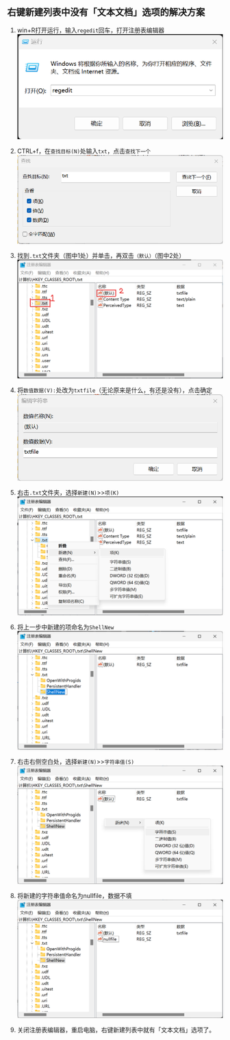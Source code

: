 ## 右键新建列表中没有「文本文档」选项的解决方案

1. win+R打开运行，输入``regedit``回车，打开注册表编辑器
![image-20230930210650613](https://raw.githubusercontent.com/undefined-0/image-store/main/PicGo/202310011832083.png)


2. CTRL+f，在``查找目标(N)``处输入``txt``，点击``查找下一个``
![](https://raw.githubusercontent.com/undefined-0/image-store/main/PicGo/202310011832085.png)


3. 找到``.txt``文件夹（图中1处）并单击，再双击``（默认）``（图中2处）
![image-20230930211139366](https://raw.githubusercontent.com/undefined-0/image-store/main/PicGo/202310011832086.png)


4. 将``数值数据(V):``处改为``txtfile``（无论原来是什么，有还是没有），点击确定
![image-20230930211752664](https://raw.githubusercontent.com/undefined-0/image-store/main/PicGo/202310011832087.png)


5. 右击``.txt``文件夹，选择``新建(N)``>>``项(K)``
![image-20230930211719473](https://raw.githubusercontent.com/undefined-0/image-store/main/PicGo/202310011832088.png)

6. 将上一步中新建的项命名为``ShellNew``![](https://raw.githubusercontent.com/undefined-0/image-store/main/PicGo/202310011832089.png)

7. 右击右侧空白处，选择``新建(N)``>>``字符串值(S)``![](https://raw.githubusercontent.com/undefined-0/image-store/main/PicGo/202310011832090.png)

8. 将新建的字符串值命名为nullfile，数据不填![](https://raw.githubusercontent.com/undefined-0/image-store/main/PicGo/202310011832091.png)

9. 关闭注册表编辑器，重启电脑，右键新建列表中就有「文本文档」选项了。